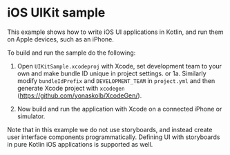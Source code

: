 # iOS UIKit sample

This example shows how to write iOS UI applications in Kotlin, and run them on
Apple devices, such as an iPhone.

To build and run the sample do the following:

1.  Open  `UIKitSample.xcodeproj` with Xcode, set development team to your own
   and make bundle ID unique in project settings.
  or
1a.  Similarly modify `bundleIdPrefix` and `DEVELOPMENT_TEAM` in `project.yml` and
    then generate Xcode project with `xcodegen` (https://github.com/yonaskolb/XcodeGen/).

2.  Now build and run the application with Xcode on a connected iPhone  or simulator.

Note that in this example we do not use storyboards, and instead create user interface
components programmatically. Defining UI with storyboards in pure Kotlin iOS applications
is supported as well.


